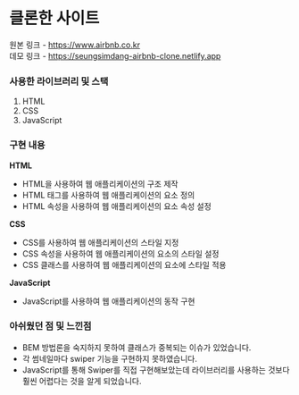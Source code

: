 # 클론한 사이트

원본 링크 - <a>https://www.airbnb.co.kr</a>  
데모 링크 - <a>https://seungsimdang-airbnb-clone.netlify.app</a>

### 사용한 라이브러리 및 스택

1. HTML
2. CSS
3. JavaScript

### 구현 내용

**HTML**

- HTML을 사용하여 웹 애플리케이션의 구조 제작
- HTML 태그를 사용하여 웹 애플리케이션의 요소 정의
- HTML 속성을 사용하여 웹 애플리케이션의 요소 속성 설정

**CSS**

- CSS를 사용하여 웹 애플리케이션의 스타일 지정
- CSS 속성을 사용하여 웹 애플리케이션의 요소의 스타일 설정
- CSS 클래스를 사용하여 웹 애플리케이션의 요소에 스타일 적용

**JavaScript**

- JavaScript를 사용하여 웹 애플리케이션의 동작 구현

### 아쉬웠던 점 및 느낀점

- BEM 방법론을 숙지하지 못하여 클래스가 중복되는 이슈가 있었습니다.
- 각 썸네일마다 swiper 기능을 구현하지 못하였습니다.
- JavaScript를 통해 Swiper를 직접 구현해보았는데 라이브러리를 사용하는 것보다 훨씬 어렵다는 것을 알게 되었습니다.
